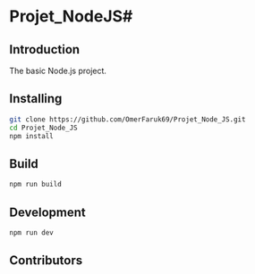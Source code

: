 # Projet_NodeJS#


## Introduction

The basic Node.js project.

## Installing

```bash
git clone https://github.com/OmerFaruk69/Projet_Node_JS.git
cd Projet_Node_JS
npm install
```

## Build

```bash
npm run build
```

## Development

```bash
npm run dev
```

## Contributors

